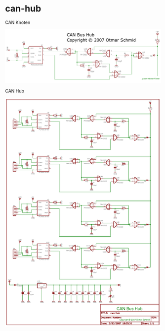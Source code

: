 # can-hub

  CAN Knoten

![CAN-Knoten](./can-knoten-gr.png)


  CAN Hub

![CAN-Hub](./can-hub1034.png "CAN Hub")
